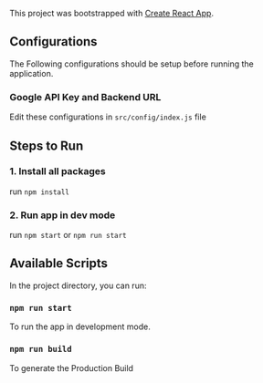 This project was bootstrapped with [Create React App](https://github.com/facebook/create-react-app).


## Configurations
The Following configurations should be setup before running the application.

### Google API Key and Backend URL
Edit these configurations in `src/config/index.js` file


## Steps to Run

### 1. Install all packages
run `npm install`

### 2. Run app in dev mode
run `npm start` or `npm run start`

## Available Scripts

In the project directory, you can run:


### `npm run start`
To run the app in development mode.

### `npm run build`
To generate the Production Build




